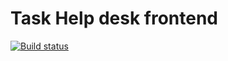 # Task Help desk frontend

[![Build status](https://ci.appveyor.com/api/projects/status/0mh9kx5d1s365yto?svg=true)](https://ci.appveyor.com/project/Nikoivan/hep-desk-front)